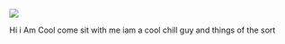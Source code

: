 
   ![](https://files.catbox.moe/wtpwga.jpg)

 Hi i Am Cool come sit with me iam a cool chill guy and things of the sort
